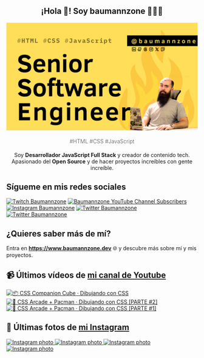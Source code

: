 <p align="center">
   <h2 align="center">¡Hola 👋! Soy baumannzone 👨🏻‍💻</h2>
   <img align="center" src="img/Senior Software Engineer.png" />
   <h4 align="center" style="font-weight: 300; color: #555;">#HTML #CSS #JavaScript</h4>
</p>

<p align="center" style="margin-bottom: 20px">Soy <strong>Desarrollador JavaScript Full Stack</strong> y creador de contenido tech.
<br/>
Apasionado del <strong>Open Source</strong> y de hacer proyectos increíbles con gente increíble.
</p>

## Sígueme en mis redes sociales

[![Twitch Baumannzone](https://img.shields.io/twitch/status/baumannzone?style=social)](https://twitch.tv/baumannzone)
[![Baumannzone YouTube Channel Subscribers](https://img.shields.io/youtube/channel/subscribers/UCTTj5ztXnGeDRPFVsBp7VMA?style=social)](https://youtube.com/rambitojs)
[![Instagram Baumannzone](https://img.shields.io/badge/Baumannzone--_.svg?label=Instagram&style=social&logo=instagram)](https://instagram.com/baumannzone)
[![Twitter Baumannzone](https://img.shields.io/twitter/follow/Baumannzone?label=Twitter&style=social)](https://twitter.com/baumannzone)
[![Twitter Baumannzone](https://img.shields.io/badge/LinkedIn-ffffff?logo=linkedin&logoColor=black)](https://www.linkedin.com/in/baumannzone/)


## ¿Quieres saber más de mí?

Entra en **https://www.baumannzone.dev** 🌐 y descubre más sobre mí y mis proyectos.

## 📹 Últimos vídeos de [mi canal de Youtube](https://youtube.com/rambitojs?sub_confirmation=1)


<a href='https://youtu.be/W6xwoSJahA0' target='_blank'>
  <img width='30%' src='https://img.youtube.com/vi/W6xwoSJahA0/mqdefault.jpg' alt='📦 CSS Companion Cube · Dibujando con CSS' />
</a>
<a href='https://youtu.be/9C3NXVXewH8' target='_blank'>
  <img width='30%' src='https://img.youtube.com/vi/9C3NXVXewH8/mqdefault.jpg' alt='👾 CSS Arcade + Pacman · Dibujando con CSS [PARTE #2]' />
</a>
<a href='https://youtu.be/2ahqLdgkSxA' target='_blank'>
  <img width='30%' src='https://img.youtube.com/vi/2ahqLdgkSxA/mqdefault.jpg' alt='👾 CSS Arcade + Pacman · Dibujando con CSS [PARTE #1]' />
</a>

## 📸 Últimas fotos de [mi Instagram](https://instagram.com/baumannzone)


<a href='https://instagram.com/p/DBM6xZZo04v' target='_blank'>
  <img width='20%' src='https://instagram.fotp1-2.fna.fbcdn.net/v/t51.29350-15/463474695_1105913000884920_6645772424736888620_n.jpg?stp=dst-jpg_e15_fr_s1080x1080&_nc_ht=instagram.fotp1-2.fna.fbcdn.net&_nc_cat=100&_nc_ohc=Cts1IpZu1lkQ7kNvgGBDOcs&_nc_gid=6efbab41abc545689ca6a49eb548e71e&edm=APU89FABAAAA&ccb=7-5&oh=00_AYDM6da0NLWursJiwYQRu1pGbMl_KBDg2PhhraMFe84qIA&oe=6716D29E&_nc_sid=bc0c2c' alt='Instagram photo' />
</a>
<a href='https://instagram.com/p/DA-cUxKga9o' target='_blank'>
  <img width='20%' src='https://instagram.fotp1-2.fna.fbcdn.net/v/t51.29350-15/462724118_1214173046469999_8425480638527805325_n.jpg?stp=dst-jpg_e35_s1080x1080&_nc_ht=instagram.fotp1-2.fna.fbcdn.net&_nc_cat=103&_nc_ohc=0wHPOKGM2eYQ7kNvgEdD3NM&_nc_gid=6efbab41abc545689ca6a49eb548e71e&edm=APU89FABAAAA&ccb=7-5&oh=00_AYD8BUSaAalfYywrcEjwWuxpkSlD1HoMC_foVGM6URzCEw&oe=6716BB66&_nc_sid=bc0c2c' alt='Instagram photo' />
</a>
<a href='https://instagram.com/p/DAQXnuoodQk' target='_blank'>
  <img width='20%' src='https://instagram.fotp1-1.fna.fbcdn.net/v/t51.29350-15/461062629_426626950000533_9002489415070421136_n.jpg?stp=dst-jpg_e15_fr_s1080x1080&_nc_ht=instagram.fotp1-1.fna.fbcdn.net&_nc_cat=109&_nc_ohc=TBcTlVrwtjIQ7kNvgE_j27t&_nc_gid=6efbab41abc545689ca6a49eb548e71e&edm=APU89FABAAAA&ccb=7-5&oh=00_AYACkIFOyGhaCIdIz-rhdevVUbCLprVmQFuqAjCDOkGnlw&oe=6716C445&_nc_sid=bc0c2c' alt='Instagram photo' />
</a>
<a href='https://instagram.com/p/C_zkCnMNVJ8' target='_blank'>
  <img width='20%' src='https://instagram.fotp1-1.fna.fbcdn.net/v/t51.29350-15/459285584_1457234704829851_6995853833957953455_n.jpg?stp=dst-jpg_e35_s1080x1080&_nc_ht=instagram.fotp1-1.fna.fbcdn.net&_nc_cat=107&_nc_ohc=zk4YVza7hukQ7kNvgE_go7_&_nc_gid=6efbab41abc545689ca6a49eb548e71e&edm=APU89FABAAAA&ccb=7-5&oh=00_AYANvf9brU1shuvTfZB8S-DLLvnYogFydmKZES03R8GhCg&oe=6716C8E1&_nc_sid=bc0c2c' alt='Instagram photo' />
</a>
